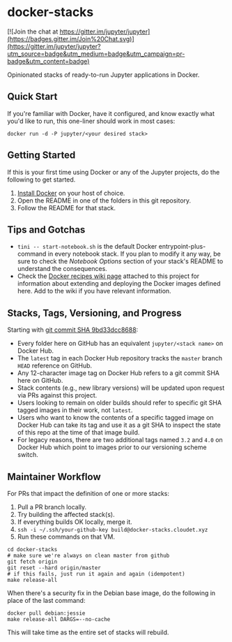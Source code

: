 # docker-stacks

[![Join the chat at https://gitter.im/jupyter/jupyter](https://badges.gitter.im/Join%20Chat.svg)](https://gitter.im/jupyter/jupyter?utm_source=badge&utm_medium=badge&utm_campaign=pr-badge&utm_content=badge)

Opinionated stacks of ready-to-run Jupyter applications in Docker.

## Quick Start

If you're familiar with Docker, have it configured, and know exactly what you'd like to run, this one-liner should work in most cases:

```
docker run -d -P jupyter/<your desired stack>
```

## Getting Started

If this is your first time using Docker or any of the Jupyter projects, do the following to get started.

1. [Install Docker](https://docs.docker.com/installation/) on your host of choice.
2. Open the README in one of the folders in this git repository.
3. Follow the README for that stack.

## Tips and Gotchas

* `tini -- start-notebook.sh` is the default Docker entrypoint-plus-command in every notebook stack. If you plan to modify it any way, be sure to check the *Notebook Options* section of your stack's README to understand the consequences.
* Check the [Docker recipes wiki page](https://github.com/jupyter/docker-stacks/wiki/Docker-Recipes) attached to this project for information about extending and deploying the Docker images defined here. Add to the wiki if you have relevant information.

## Stacks, Tags, Versioning, and Progress

Starting with [git commit SHA 9bd33dcc8688](https://github.com/jupyter/docker-stacks/tree/9bd33dcc8688):

* Every folder here on GitHub has an equivalent `jupyter/<stack name>` on Docker Hub. 
* The `latest` tag in each Docker Hub repository tracks the `master` branch `HEAD` reference on GitHub. 
* Any 12-character image tag on Docker Hub refers to a git commit SHA here on GitHub. 
* Stack contents (e.g., new library versions) will be updated upon request via PRs against this project.
* Users looking to remain on older builds should refer to specific git SHA tagged images in their work, not `latest`.
* Users who want to know the contents of a specific tagged image on Docker Hub can take its tag and use it as a git SHA to inspect the state of this repo at the time of that image build.
* For legacy reasons, there are two additional tags named `3.2` and `4.0` on Docker Hub which point to images prior to our versioning scheme switch.

## Maintainer Workflow

For PRs that impact the definition of one or more stacks:

1. Pull a PR branch locally.
2. Try building the affected stack(s).
3. If everything builds OK locally, merge it.
4. `ssh -i ~/.ssh/your-github-key build@docker-stacks.cloudet.xyz`
5. Run these commands on that VM.

```
cd docker-stacks
# make sure we're always on clean master from github
git fetch origin
git reset --hard origin/master
# if this fails, just run it again and again (idempotent)
make release-all
```

When there's a security fix in the Debian base image, do the following in place of the last command:

```
docker pull debian:jessie
make release-all DARGS=--no-cache
```

This will take time as the entire set of stacks will rebuild.

